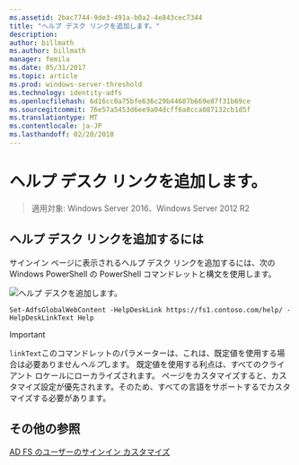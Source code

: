 ```yaml
---
ms.assetid: 2bac7744-9de3-491a-b0a2-4e843cec7344
title: "ヘルプ デスク リンクを追加します。"
description: 
author: billmath
ms.author: billmath
manager: femila
ms.date: 05/31/2017
ms.topic: article
ms.prod: windows-server-threshold
ms.technology: identity-adfs
ms.openlocfilehash: 6d16cc0a75bfe636c29b44687b669e87f31b69ce
ms.sourcegitcommit: 76e57a5453d6ee9a04dcff6a8cca087132cb1d5f
ms.translationtype: MT
ms.contentlocale: ja-JP
ms.lasthandoff: 02/20/2018
---
```

# <a name="add-help-desk-link"></a>ヘルプ デスク リンクを追加します。 

>適用対象: Windows Server 2016、Windows Server 2012 R2


## <a name="to-add-a-help-desk-link"></a>ヘルプ デスク リンクを追加するには  
サインイン ページに表示されるヘルプ デスク リンクを追加するには、次の Windows PowerShell の PowerShell コマンドレットと構文を使用します。  

![ヘルプ デスクを追加します。](media/AD-FS-user-sign-in-customization/ADFS_Blue_Custom2.png)
  

`Set-AdfsGlobalWebContent -HelpDeskLink https://fs1.contoso.com/help/ -HelpDeskLinkText Help`  
 
  
> [!IMPORTANT]  
> `linkText`このコマンドレットのパラメーターは、これは、既定値を使用する場合は必要ありません*ヘルプ*します。 既定値を使用する利点は、すべてのクライアント ロケールにローカライズされます。 ページをカスタマイズすると、カスタマイズ設定が優先されます。そのため、すべての言語をサポートするでカスタマイズする必要があります。  


## <a name="additional-references"></a>その他の参照 
[AD FS のユーザーのサインイン カスタマイズ](AD-FS-user-sign-in-customization.md)  
